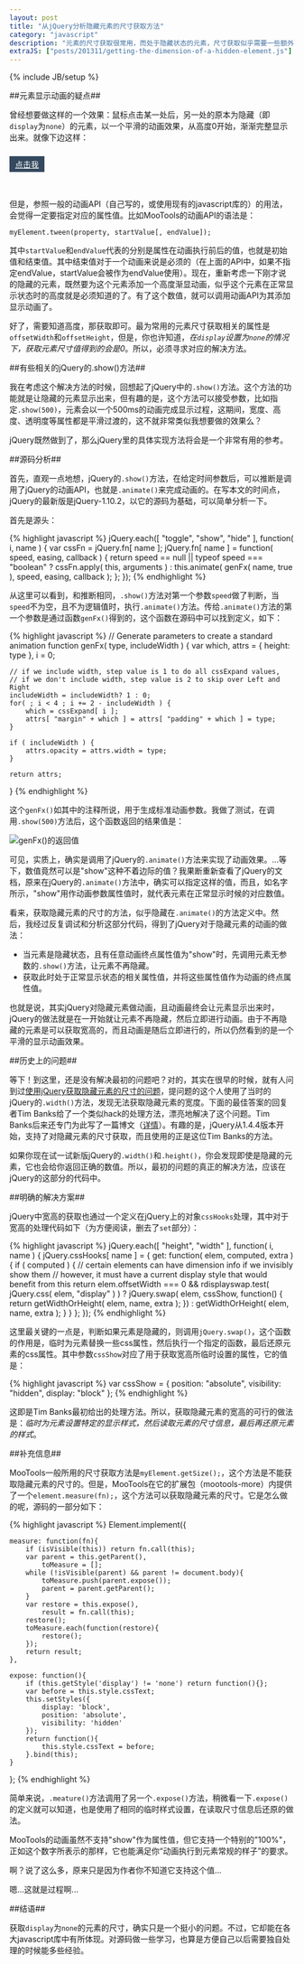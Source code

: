 ```yaml
---
layout: post
title: "从jQuery分析隐藏元素的尺寸获取方法"
category: "javascript"
description: "元素的尺寸获取很常用，而处于隐藏状态的元素，尺寸获取似乎需要一些额外的工序。来看看jQuery里是怎么做的吧！"
extraJS: ["posts/201311/getting-the-dimension-of-a-hidden-element.js"]
---
```

{% include JB/setup %}

##元素显示动画的疑点##

曾经想要做这样的一个效果：鼠标点击某一处后，另一处的原本为隐藏（即`display`为`none`）的元素，以一个平滑的动画效果，从高度0开始，渐渐完整显示出来。就像下边这样：

<div class="post_display" style="height:70px;">
    <div id="demo-hidden" style="display:none;background:#">这是原本隐藏着的文字！((っ･ω･)っ</div>
    <div style="padding-top:10px;"><a id="demo-show-link" href="javascript:;" title="" style="display:inline-block;padding:4px 10px;background:#34495e;color:#fff;">点击我</a></div>
</div>

但是，参照一般的动画API（自己写的，或使用现有的javascript库的）的用法，会觉得一定要指定对应的属性值。比如MooTools的动画API的语法是：

    myElement.tween(property, startValue[, endValue]);

其中`startValue`和`endValue`代表的分别是属性在动画执行前后的值，也就是初始值和结束值。其中结束值对于一个动画来说是必须的（在上面的API中，如果不指定endValue，startValue会被作为endValue使用）。现在，重新考虑一下刚才说的隐藏的元素，既然要为这个元素添加一个高度渐显动画，似乎这个元素在正常显示状态时的高度就是必须知道的了。有了这个数值，就可以调用动画API为其添加显示动画了。

好了，需要知道高度，那获取即可。最为常用的元素尺寸获取相关的属性是`offsetWidth`和`offsetHeight`，但是，你也许知道，*在`display`设置为`none`的情况下，获取元素尺寸值得到的会是0*。所以，必须寻求对应的解决方法。

##有些相关的jQuery的.show()方法##

我在考虑这个解决方法的时候，回想起了jQuery中的`.show()`方法。这个方法的功能就是让隐藏的元素显示出来，但有趣的是，这个方法可以接受参数，比如指定`.show(500)`，元素会以一个500ms的动画完成显示过程，这期间，宽度、高度、透明度等属性都是平滑过渡的，这不就非常类似我想要做的效果么？

jQuery既然做到了，那么jQuery里的具体实现方法将会是一个非常有用的参考。

##源码分析##

首先，直观一点地想，jQuery的`.show()`方法，在给定时间参数后，可以推断是调用了jQuery的动画API，也就是`.animate()`来完成动画的。在写本文的时间点，jQuery的最新版是jQuery-1.10.2，以它的源码为基础，可以简单分析一下。

首先是源头：

{% highlight javascript %}
jQuery.each([ "toggle", "show", "hide" ], function( i, name ) {
    var cssFn = jQuery.fn[ name ];
    jQuery.fn[ name ] = function( speed, easing, callback ) {
        return speed == null || typeof speed === "boolean" ?
            cssFn.apply( this, arguments ) :
            this.animate( genFx( name, true ), speed, easing, callback );
    };
});
{% endhighlight %}

从这里可以看到，和推断相同，`.show()`方法对第一个参数`speed`做了判断，当`speed`不为空，且不为逻辑值时，执行`.animate()`方法。传给`.animate()`方法的第一个参数是通过函数`genFx()`得到的，这个函数在源码中可以找到定义，如下：

{% highlight javascript %}
// Generate parameters to create a standard animation
function genFx( type, includeWidth ) {
    var which,
        attrs = { height: type },
        i = 0;

    // if we include width, step value is 1 to do all cssExpand values,
    // if we don't include width, step value is 2 to skip over Left and Right
    includeWidth = includeWidth? 1 : 0;
    for( ; i < 4 ; i += 2 - includeWidth ) {
        which = cssExpand[ i ];
        attrs[ "margin" + which ] = attrs[ "padding" + which ] = type;
    }

    if ( includeWidth ) {
        attrs.opacity = attrs.width = type;
    }

    return attrs;
}
{% endhighlight %}

这个`genFx()`如其中的注释所说，用于生成标准动画参数。我做了测试，在调用`.show(500)`方法后，这个函数返回的结果值是：

![genFx()的返回值][img_result_of_genFx]

可见，实质上，确实是调用了jQuery的`.animate()`方法来实现了动画效果。...等下，数值竟然可以是"show"这种不着边际的值？我果断重新查看了jQuery的文档，原来在jQuery的`.animate()`方法中，确实可以指定这样的值，而且，如名字所示，"show"用作动画参数属性值时，就代表元素在正常显示时候的对应数值。

看来，获取隐藏元素的尺寸的方法，似乎隐藏在`.animate()`的方法定义中。然后，我经过反复调试和分析这部分代码，得到了jQuery对于隐藏元素的动画的做法：

* 当元素是隐藏状态，且有任意动画终点属性值为"show"时，先调用元素无参数的`.show()`方法，让元素不再隐藏。
* 获取此时处于正常显示状态的相关属性值，并将这些属性值作为动画的终点属性值。

也就是说，其实jQuery对隐藏元素做动画，且动画最终会让元素显示出来时，jQuery的做法就是在一开始就让元素不再隐藏，然后立即进行动画。由于不再隐藏的元素是可以获取宽高的，而且动画是随后立即进行的，所以仍然看到的是一个平滑的显示动画效果。

##历史上的问题##

等下！到这里，还是没有解决最初的问题吧？对的，其实在很早的时候，就有人问到过[使用jQuery获取隐藏元素的尺寸的问题][stack_overflow_question]，提问题的这个人使用了当时的jQuery的`.width()`方法，发现无法获取隐藏元素的宽度。下面的最佳答案的回复者Tim Banks给了一个类似hack的处理方法，漂亮地解决了这个问题。Tim Banks后来还专门为此写了一篇博文（[详情][blog_link]）。有趣的是，jQuery从1.4.4版本开始，支持了对隐藏元素的尺寸获取，而且使用的正是这位Tim Banks的方法。

如果你现在试一试新版jQuery的`.width()`和`.height()`，你会发现即使是隐藏的元素，它也会给你返回正确的数值。所以，最初的问题的真正的解决方法，应该在jQuery的这部分的代码中。

##明确的解决方案##

jQuery中宽高的获取也通过一个定义在jQuery上的对象`cssHooks`处理，其中对于宽高的处理代码如下（为方便阅读，删去了`set`部分）：

{% highlight javascript %}
jQuery.each([ "height", "width" ], function( i, name ) {
    jQuery.cssHooks[ name ] = {
        get: function( elem, computed, extra ) {
            if ( computed ) {
                // certain elements can have dimension info if we invisibly show them
                // however, it must have a current display style that would benefit from this
                return elem.offsetWidth === 0 && rdisplayswap.test( jQuery.css( elem, "display" ) ) ?
                    jQuery.swap( elem, cssShow, function() {
                        return getWidthOrHeight( elem, name, extra );
                    }) :
                    getWidthOrHeight( elem, name, extra );
            }
        }
    };
});
{% endhighlight %}

这里最关键的一点是，判断如果元素是隐藏的，则调用`jQuery.swap()`，这个函数的作用是，临时为元素替换一些css属性，然后执行一个指定的函数，最后还原元素的css属性。其中参数`cssShow`对应了用于获取宽高所临时设置的属性，它的值是：

{% highlight javascript %}
var cssShow = { position: "absolute", visibility: "hidden", display: "block" };
{% endhighlight %}

这即是Tim Banks最初给出的处理方法。所以，获取隐藏元素的宽高的可行的做法是：*临时为元素设置特定的显示样式，然后读取元素的尺寸信息，最后再还原元素的样式*。

##补充信息##

MooTools一般所用的尺寸获取方法是`myElement.getSize();`，这个方法是不能获取隐藏元素的尺寸的。但是，MooTools在它的扩展包（mootools-more）内提供了一个`element.measure(fn);`，这个方法可以获取隐藏元素的尺寸。它是怎么做的呢，源码的一部分如下：

{% highlight javascript %}
Element.implement({

    measure: function(fn){
        if (isVisible(this)) return fn.call(this);
        var parent = this.getParent(),
            toMeasure = [];
        while (!isVisible(parent) && parent != document.body){
            toMeasure.push(parent.expose());
            parent = parent.getParent();
        }
        var restore = this.expose(),
            result = fn.call(this);
        restore();
        toMeasure.each(function(restore){
            restore();
        });
        return result;
    },

    expose: function(){
        if (this.getStyle('display') != 'none') return function(){};
        var before = this.style.cssText;
        this.setStyles({
            display: 'block',
            position: 'absolute',
            visibility: 'hidden'
        });
        return function(){
            this.style.cssText = before;
        }.bind(this);
    }
};
{% endhighlight %}

简单来说，`.meature()`方法调用了另一个`.expose()`方法，稍微看一下`.expose()`的定义就可以知道，也是使用了相同的临时样式设置，在读取尺寸信息后还原的做法。

MooTools的动画虽然不支持"show"作为属性值，但它支持一个特别的"100%"，正如这个数字所表示的那样，它也能满足你“动画执行到元素常规的样子”的要求。

啊？说了这么多，原来只是因为作者你不知道它支持这个值...

嗯...这就是过程啊...

##结语##

获取`display`为`none`的元素的尺寸，确实只是一个挺小的问题。不过，它却能在各大javascript库中有所体现。对源码做一些学习，也算是方便自己以后需要独自处理的时候能多些经验。


[img_result_of_genFx]: {{POSTS_IMG_PATH}}/201311/result_of_genFx.png "genFx()的返回值"

[stack_overflow_question]: http://stackoverflow.com/questions/1472303/jquery-get-width-of-element-when-not-visible-display-none  "jQuery - Get Width of Element when Not Visible (Display: None) - Stack Overflow"
[blog_link]: http://www.foliotek.com/devblog/getting-the-width-of-a-hidden-element-with-jquery-using-width/  "Getting the width of a hidden element with jQuery using width()"

